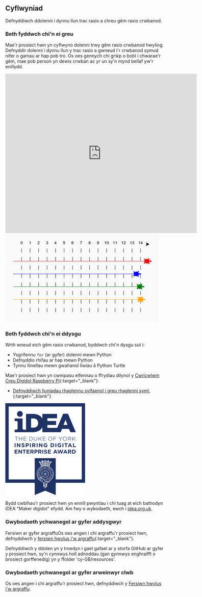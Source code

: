 ## Cyflwyniad

Defnyddiwch ddolenni i dynnu llun trac rasio a chreu gêm rasio crwbanod.

### Beth fyddwch chi'n ei greu

Mae'r prosiect hwn yn cyflwyno dolenni trwy gêm rasio crwbanod hwyliog. Defnyddir dolenni i dynnu llun y trac rasio a gwneud i'r crwbanod symud nifer o gamau ar hap pob tro. Os oes gennych chi grŵp o bobl i chwarae'r gêm, mae pob person yn dewis crwban ac yr un sy'n mynd bellaf yw'r enillydd.

<div class="trinket">
  <iframe src="https://trinket.io/embed/python/5868a7bcb7?outputOnly=true&start=result" width="600" height="500" frameborder="0" marginwidth="0" marginheight="0" allowfullscreen>
  </iframe>
  <img src="images/race-finished.png">
</div>

### Beth fyddwch chi'n ei ddysgu

Wrth wneud eich gêm rasio crwbanod, byddwch chi'n dysgu sut i:

+ Ysgrifennu `for` (ar gyfer) dolenni mewn Python
+ Defnyddio rhifau ar hap mewn Python
+ Tynnu llinellau mewn gwahanol liwiau â Python Turtle

Mae'r prosiect hwn yn cwmpasu elfennau o ffrydiau dilynol y [Cwricwlwm Creu Digidol Raspberry Pi](http://rpf.io/curriculum){:target="_blank"}:

+ [Defnyddiwch lluniadau rhaglennu sylfaenol i greu rhaglenni syml.](https://www.raspberrypi.org/curriculum/programming/creator/) {:target="_blank"}

![iDEA](images/idea.png)

Bydd cwblhau'r prosiect hwn yn ennill pwyntiau i chi tuag at eich bathodyn iDEA "Maker digidol" efydd. Am fwy o wybodaeth, ewch i [idea.org.uk](https://idea.org.uk).

### Gwybodaeth ychwanegol ar gyfer addysgwyr

Fersiwn ar gyfer argraffuOs oes angen i chi argraffu'r prosiect hwn, defnyddiwch y [fersiwn hwylus i'w argraffu](https://projects.raspberrypi.org/cy-GB/projects/turtle-race/print){:target="_blank"}.

Defnyddiwch y ddolen yn y troedyn i gael gafael ar y storfa GitHub ar gyfer y prosiect hwn, sy'n cynnwys holl adnoddau (gan gynnwys enghraifft o brosiect gorffenedig) yn y ffolder 'cy-GB/resources'.

### Gwybodaeth ychwanegol ar gyfer arweinwyr clwb

Os oes angen i chi argraffu'r prosiect hwn, defnyddiwch y [Fersiwn hwylus i'w argraffu](https://projects.raspberry-pi.org/cy-GB/projects/turtle-race/print).